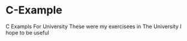 # C-Example
C Exampls For University 
These were my exercisees in The University
I hope to be useful

